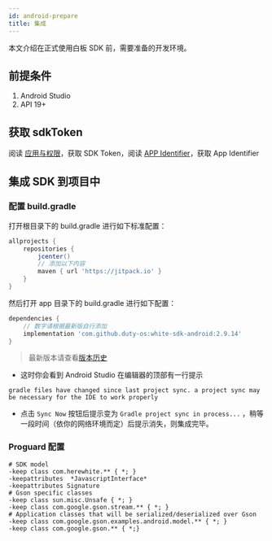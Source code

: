 ```yaml
---
id: android-prepare
title: 集成
---
```


本文介绍在正式使用白板 SDK 前，需要准备的开发环境。

## 前提条件

1. Android Studio
1. API 19+

## 获取 sdkToken

阅读 [应用与权限](docs/doc/token)，获取 SDK Token，阅读 [APP Identifier](/faq/app-identifier)，获取 App Identifier

## 集成 SDK 到项目中

### 配置 build.gradle

打开根目录下的 build.gradle 进行如下标准配置：

```gradle
allprojects {
    repositories {
        jcenter()
        // 添加以下内容
        maven { url 'https://jitpack.io' }
    }
}
```

然后打开 app 目录下的 build.gradle 进行如下配置：

```gradle
dependencies {
    // 数字请根据最新版自行添加
    implementation 'com.github.duty-os:white-sdk-android:2.9.14'
}
```

>最新版本请查看[版本历史](/docs/android/overview/android-changelog)

* 这时你会看到 Android Studio 在编辑器的顶部有一行提示 

`gradle files have changed since last project sync. a project sync may be necessary for the IDE to work properly` 

* 点击 `Sync Now` 按钮后提示变为 `Gradle project sync in process...` ，稍等一段时间（依你的网络环境而定）后提示消失，则集成完毕。

### Proguard 配置

```shell
# SDK model
-keep class com.herewhite.** { *; }
-keepattributes  *JavascriptInterface*
-keepattributes Signature 
# Gson specific classes 
-keep class sun.misc.Unsafe { *; } 
-keep class com.google.gson.stream.** { *; } 
# Application classes that will be serialized/deserialized over Gson 
-keep class com.google.gson.examples.android.model.** { *; }
-keep class com.google.gson.** { *;}
```
